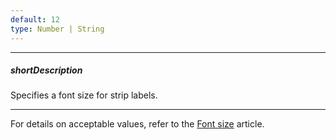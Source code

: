 ```yaml
---
default: 12
type: Number | String
---
```

---
##### shortDescription
Specifies a font size for strip labels.

---
For details on acceptable values, refer to the [Font size](https://www.w3.org/TR/CSS21/fonts.html#propdef-font-size) article.